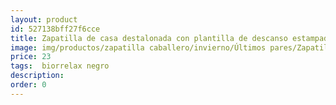 ```yaml
---
layout: product
id: 527138bff27f6cce
title: Zapatilla de casa destalonada con plantilla de descanso estampada
image: img/productos/zapatilla caballero/invierno/Últimos pares/Zapatilla de casa destalonada con plantilla de descanso estampada=23= biorrelax negro.webp
price: 23
tags:  biorrelax negro
description: 
order: 0
---
```

